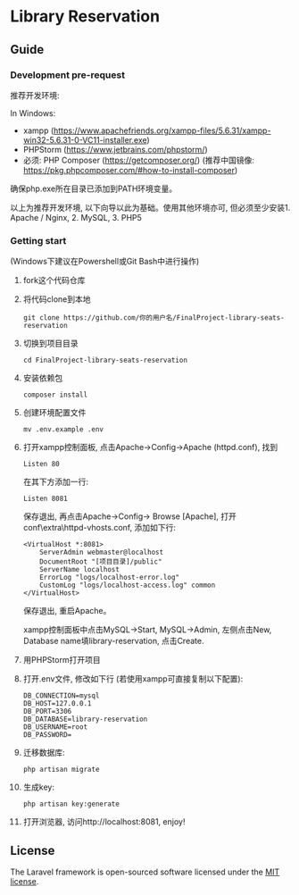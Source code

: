 # Library Reservation
## Guide
### Development pre-request

推荐开发环境:

In Windows:
- xampp (https://www.apachefriends.org/xampp-files/5.6.31/xampp-win32-5.6.31-0-VC11-installer.exe)
- PHPStorm (https://www.jetbrains.com/phpstorm/)
- 必须: PHP Composer (https://getcomposer.org/) (推荐中国镜像: https://pkg.phpcomposer.com/#how-to-install-composer)

确保php.exe所在目录已添加到PATH环境变量。

以上为推荐开发环境, 以下向导以此为基础。使用其他环境亦可, 但必须至少安装1. Apache / Nginx, 2. MySQL, 3. PHP5

### Getting start

(Windows下建议在Powershell或Git Bash中进行操作)

1. fork这个代码仓库

2. 将代码clone到本地
    ```
    git clone https://github.com/你的用户名/FinalProject-library-seats-reservation
    ```

3. 切换到项目目录
    ```
    cd FinalProject-library-seats-reservation
    ```

4. 安装依赖包
    ```
    composer install
    ```

5. 创建环境配置文件
    ```
    mv .env.example .env
    ```
6. 打开xampp控制面板, 点击Apache->Config->Apache (httpd.conf), 找到
    ```
    Listen 80
    ```
    在其下方添加一行:
    ```
    Listen 8081
    ```
    保存退出, 再点击Apache->Config-> Browse [Apache], 打开conf\extra\httpd-vhosts.conf, 添加如下行:
    ```
    <VirtualHost *:8081>
        ServerAdmin webmaster@localhost
        DocumentRoot "[项目目录]/public"
        ServerName localhost
        ErrorLog "logs/localhost-error.log"
        CustomLog "logs/localhost-access.log" common
    </VirtualHost>
    ```
    保存退出, 重启Apache。
    
    xampp控制面板中点击MySQL->Start, MySQL->Admin, 左侧点击New, Database name填library-reservation, 点击Create.

7. 用PHPStorm打开项目

8. 打开.env文件, 修改如下行 (若使用xampp可直接复制以下配置):
    ```
    DB_CONNECTION=mysql
    DB_HOST=127.0.0.1
    DB_PORT=3306
    DB_DATABASE=library-reservation
    DB_USERNAME=root
    DB_PASSWORD=
    ```

9. 迁移数据库:
    ```
    php artisan migrate
    ```

10. 生成key:
    ```
    php artisan key:generate
    ```

11. 打开浏览器, 访问http://localhost:8081, enjoy!

## License

The Laravel framework is open-sourced software licensed under the [MIT license](http://opensource.org/licenses/MIT).
